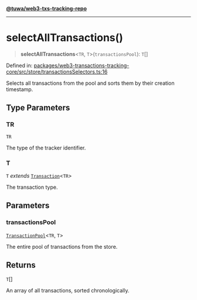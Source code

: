 [**@tuwa/web3-txs-tracking-repo**](../../../README.md)

***

# selectAllTransactions()

> **selectAllTransactions**\<`TR`, `T`\>(`transactionsPool`): `T`[]

Defined in: [packages/web3-transactions-tracking-core/src/store/transactionsSelectors.ts:16](https://github.com/TuwaIO/web3-transactions-tracking/blob/c4501805f0653586df89a8ca8b457a9b9dbc45fd/packages/web3-transactions-tracking-core/src/store/transactionsSelectors.ts#L16)

Selects all transactions from the pool and sorts them by their creation timestamp.

## Type Parameters

### TR

`TR`

The type of the tracker identifier.

### T

`T` *extends* [`Transaction`](../type-aliases/Transaction.md)\<`TR`\>

The transaction type.

## Parameters

### transactionsPool

[`TransactionPool`](../type-aliases/TransactionPool.md)\<`TR`, `T`\>

The entire pool of transactions from the store.

## Returns

`T`[]

An array of all transactions, sorted chronologically.
